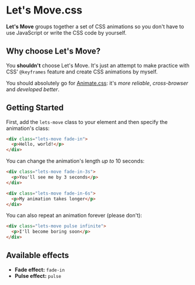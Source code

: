 # Let's Move.css

**Let's Move** groups together a set of CSS animations so you don't have
to use JavaScript or write the CSS code by yourself.

## Why choose Let's Move?

You **shouldn't** choose Let's Move. It's just an attempt to make practice 
with CSS' `@keyframes` feature and create CSS animations by myself.

You should absolutely go for [Animate.css](https://github.com/daneden/animate.css): 
it's _more reliable_, _cross-browser_ and _developed better_.

## Getting Started

First, add the `lets-move` class to your element and then specify the 
animation's class:

```html
<div class="lets-move fade-in">
  <p>Hello, world!</p>
</div>
```

You can change the animation's length _up to_ 10 seconds:

```html
<div class="lets-move fade-in-3s">
  <p>You'll see me by 3 seconds</p>
</div>

<div class="lets-move fade-in-6s">
  <p>My animation takes longer</p>
</div>
```

You can also repeat an animation forever (please don't):

```html
<div class="lets-move pulse infinite">
  <p>I'll become boring soon</p>
</div>
```

## Available effects

- **Fade effect:** `fade-in`
- **Pulse effect:** `pulse`
